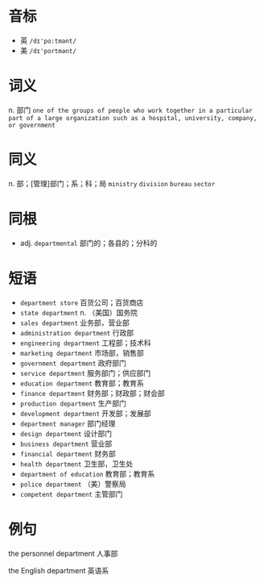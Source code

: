 # 音标

- 英 `/dɪ'pɑ:tmənt/`
- 美 `/dɪ'pɑrtmənt/`

# 词义

n. 部门
`one of the groups of people who work together in a particular part of a large organization such as a hospital, university, company, or government`

# 同义

n. 部；[管理]部门；系；科；局
`ministry` `division` `bureau` `sector`

# 同根

- adj. `departmental` 部门的；各县的；分科的

# 短语

- `department store` 百货公司；百货商店
- `state department` n. （美国）国务院
- `sales department` 业务部，营业部
- `administration department` 行政部
- `engineering department` 工程部；技术科
- `marketing department` 市场部，销售部
- `government department` 政府部门
- `service department` 服务部门；供应部门
- `education department` 教育部；教育系
- `finance department` 财务部；财政部；财会部
- `production department` 生产部门
- `development department` 开发部；发展部
- `department manager` 部门经理
- `design department` 设计部门
- `business department` 营业部
- `financial department` 财务部
- `health department` 卫生部，卫生处
- `department of education` 教育部；教育系
- `police department` （美）警察局
- `competent department` 主管部门

# 例句

the personnel department
人事部

the English department
英语系


